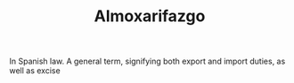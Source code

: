 ---
title: Almoxarifazgo
permalink: "/definitions/almoxarifazgo.html"
body: In Spanish law. A general term, signifying both export and import duties, as
  well as excise
published_at: '2018-07-07'
layout: post
---